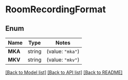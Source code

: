 # RoomRecordingFormat

## Enum
Name | Type | Notes
------------ | ------------- | -------------
**MKA** | string | (value: `"mka"`)
**MKV** | string | (value: `"mkv"`)


[[Back to Model list]](../README.md#documentation-for-models) [[Back to API list]](../README.md#documentation-for-api-endpoints) [[Back to README]](../README.md)


